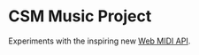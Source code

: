 
CSM Music Project
=================

Experiments with the inspiring new [Web MIDI API](http://webaudio.github.io/web-midi-api/).
